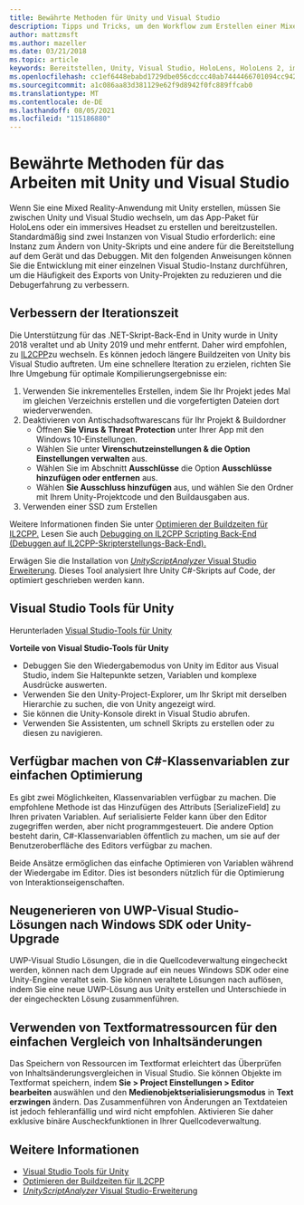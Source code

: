 ```yaml
---
title: Bewährte Methoden für Unity und Visual Studio
description: Tipps und Tricks, um den Workflow zum Erstellen einer Mixed Reality-Anwendung mit Unity und Visual Studio zu optimieren.
author: mattzmsft
ms.author: mazeller
ms.date: 03/21/2018
ms.topic: article
keywords: Bereitstellen, Unity, Visual Studio, HoloLens, HoloLens 2, immersives Headset, bewährte Methoden, Mixed Reality-Headset, Windows Mixed Reality-Headset, Virtual Reality-Headset, UWP, Visual Studio-Tools, Windows SDK
ms.openlocfilehash: cc1ef6448ebabd1729dbe056cdccc40ab7444466701094cc942f2a20fbe81a65
ms.sourcegitcommit: a1c086aa83d381129e62f9d8942f0fc889ffcab0
ms.translationtype: MT
ms.contentlocale: de-DE
ms.lasthandoff: 08/05/2021
ms.locfileid: "115186880"
---
```

# <a name="best-practices-for-working-with-unity-and-visual-studio"></a>Bewährte Methoden für das Arbeiten mit Unity und Visual Studio

Wenn Sie eine Mixed Reality-Anwendung mit Unity erstellen, müssen Sie zwischen Unity und Visual Studio wechseln, um das App-Paket für HoloLens oder ein immersives Headset zu erstellen und bereitzustellen. Standardmäßig sind zwei Instanzen von Visual Studio erforderlich: eine Instanz zum Ändern von Unity-Skripts und eine andere für die Bereitstellung auf dem Gerät und das Debuggen. Mit den folgenden Anweisungen können Sie die Entwicklung mit einer einzelnen Visual Studio-Instanz durchführen, um die Häufigkeit des Exports von Unity-Projekten zu reduzieren und die Debugerfahrung zu verbessern.

## <a name="improving-iteration-time"></a>Verbessern der Iterationszeit

Die Unterstützung für das .NET-Skript-Back-End in Unity wurde in Unity 2018 veraltet und ab Unity 2019 und mehr entfernt. Daher wird empfohlen, zu [IL2CPP](https://docs.unity3d.com/Manual/IL2CPP.html)zu wechseln. Es können jedoch längere Buildzeiten von Unity bis Visual Studio auftreten. Um eine schnellere Iteration zu erzielen, richten Sie Ihre Umgebung für optimale Kompilierungsergebnisse ein:

1) Verwenden Sie inkrementelles Erstellen, indem Sie Ihr Projekt jedes Mal im gleichen Verzeichnis erstellen und die vorgefertigten Dateien dort wiederverwenden.
2) Deaktivieren von Antischadsoftwarescans für Ihr Projekt & Buildordner
   - Öffnen **Sie Virus & Threat Protection** unter Ihrer App mit den Windows 10-Einstellungen.
   - Wählen Sie unter **Virenschutzeinstellungen & die Option** **Einstellungen verwalten** aus.
   - Wählen Sie im Abschnitt **Ausschlüsse** die Option **Ausschlüsse hinzufügen oder entfernen** aus.
   - Wählen **Sie Ausschluss hinzufügen** aus, und wählen Sie den Ordner mit Ihrem Unity-Projektcode und den Buildausgaben aus.
3) Verwenden einer SSD zum Erstellen

Weitere Informationen finden Sie unter [Optimieren der Buildzeiten für IL2CPP.](https://docs.unity3d.com/Manual/IL2CPP-OptimizingBuildTimes.html) Lesen Sie auch [Debugging on IL2CPP Scripting Back-End (Debuggen auf IL2CPP-Skripterstellungs-Back-End).](https://docs.unity3d.com/Manual/windowsstore-debugging-il2cpp.html)

Erwägen Sie die Installation von [ *UnityScriptAnalyzer* Visual Studio Erweiterung](https://github.com/Microsoft/MixedRealityCompanionKit/tree/master/UnityScriptAnalyzer). Dieses Tool analysiert Ihre Unity C#-Skripts auf Code, der optimiert geschrieben werden kann.

## <a name="visual-studio-tools-for-unity"></a>Visual Studio Tools für Unity

Herunterladen [Visual Studio-Tools für Unity](/visualstudio/cross-platform/getting-started-with-visual-studio-tools-for-unity)

**Vorteile von Visual Studio-Tools für Unity**
* Debuggen Sie den Wiedergabemodus von Unity im Editor aus Visual Studio, indem Sie Haltepunkte setzen, Variablen und komplexe Ausdrücke auswerten.
* Verwenden Sie den Unity-Project-Explorer, um Ihr Skript mit derselben Hierarchie zu suchen, die von Unity angezeigt wird.
* Sie können die Unity-Konsole direkt in Visual Studio abrufen.
* Verwenden Sie Assistenten, um schnell Skripts zu erstellen oder zu diesen zu navigieren.

## <a name="expose-c-class-variables-for-easy-tuning"></a>Verfügbar machen von C#-Klassenvariablen zur einfachen Optimierung

Es gibt zwei Möglichkeiten, Klassenvariablen verfügbar zu machen. Die empfohlene Methode ist das Hinzufügen des Attributs [SerializeField] zu Ihren privaten Variablen. Auf serialisierte Felder kann über den Editor zugegriffen werden, aber nicht programmgesteuert.  Die andere Option besteht darin, C#-Klassenvariablen öffentlich zu machen, um sie auf der Benutzeroberfläche des Editors verfügbar zu machen. 

Beide Ansätze ermöglichen das einfache Optimieren von Variablen während der Wiedergabe im Editor. Dies ist besonders nützlich für die Optimierung von Interaktionseigenschaften.

## <a name="regenerate-uwp-visual-studio-solutions-after-windows-sdk-or-unity-upgrade"></a>Neugenerieren von UWP-Visual Studio-Lösungen nach Windows SDK oder Unity-Upgrade

UWP-Visual Studio Lösungen, die in die Quellcodeverwaltung eingecheckt werden, können nach dem Upgrade auf ein neues Windows SDK oder eine Unity-Engine veraltet sein. Sie können veraltete Lösungen nach auflösen, indem Sie eine neue UWP-Lösung aus Unity erstellen und Unterschiede in der eingecheckten Lösung zusammenführen.

## <a name="use-text-format-assets-for-easy-comparison-of-content-changes"></a>Verwenden von Textformatressourcen für den einfachen Vergleich von Inhaltsänderungen

Das Speichern von Ressourcen im Textformat erleichtert das Überprüfen von Inhaltsänderungsvergleichen in Visual Studio. Sie können Objekte im Textformat speichern, indem **Sie > Project Einstellungen > Editor bearbeiten** auswählen und den **Medienobjektserialisierungsmodus** in **Text erzwingen** ändern. Das Zusammenführen von Änderungen an Textdateien ist jedoch fehleranfällig und wird nicht empfohlen. Aktivieren Sie daher exklusive binäre Auscheckfunktionen in Ihrer Quellcodeverwaltung.

## <a name="see-also"></a>Weitere Informationen
- [Visual Studio Tools für Unity](https://visualstudiogallery.msdn.microsoft.com/8d26236e-4a64-4d64-8486-7df95156aba9)
- [Optimieren der Buildzeiten für IL2CPP](https://docs.unity3d.com/Manual/IL2CPP-OptimizingBuildTimes.html)
- [*UnityScriptAnalyzer* Visual Studio-Erweiterung](https://github.com/Microsoft/MixedRealityCompanionKit/tree/master/UnityScriptAnalyzer)